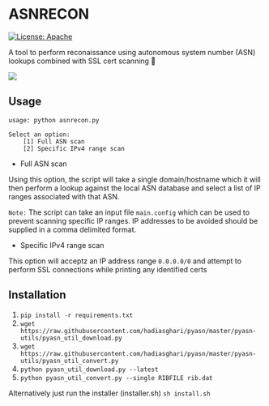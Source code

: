 # ASNRECON
[![License: Apache](https://img.shields.io/github/license/orlyjamie/asnrecon)](https://img.shields.io/github/license/orlyjamie/asnrecon)

A tool to perform reconaissance using autonomous system number (ASN) lookups combined with SSL cert scanning 📡

![](https://raw.githubusercontent.com/orlyjamie/asnrecon/master/screen.png)

## Usage

```
usage: python asnrecon.py

Select an option:
	[1] Full ASN scan
	[2] Specific IPv4 range scan
```

- Full ASN scan 

Using this option, the script will take a single domain/hostname which it will then perform a lookup against the local ASN database and select a list of IP ranges associated with that ASN.

`Note:` The script can take an input file `main.config` which can be used to prevent scanning specific IP ranges. IP addresses to be avoided should be supplied in a comma delimited format. 

- Specific IPv4 range scan

This option will acceptz an IP address range `0.0.0.0/0` and attempt to perform SSL connections while printing any identified certs

## Installation
  1. `pip install -r requirements.txt`
  2. `wget https://raw.githubusercontent.com/hadiasghari/pyasn/master/pyasn-utils/pyasn_util_download.py`
  3. `wget https://raw.githubusercontent.com/hadiasghari/pyasn/master/pyasn-utils/pyasn_util_convert.py`
  4. `python pyasn_util_download.py --latest`
  5. `python pyasn_util_convert.py --single RIBFILE rib.dat`
  
  Alternatively just run the installer (installer.sh)
  `sh install.sh`
